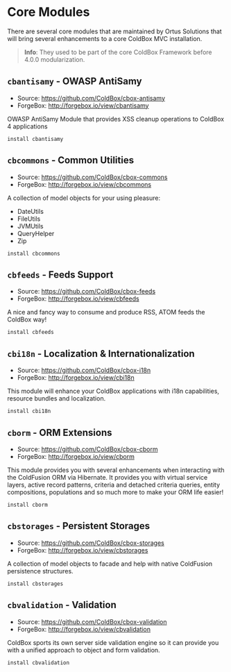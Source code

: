 # Core Modules

There are several core modules that are maintained by Ortus Solutions that will bring several enhancements to a core ColdBox MVC installation.  

> **Info**: They used to be part of the core ColdBox Framework before 4.0.0 modularization.

## `cbantisamy` - OWASP AntiSamy
* Source: https://github.com/ColdBox/cbox-antisamy
* ForgeBox: http://forgebox.io/view/cbantisamy

OWASP AntiSamy Module that provides XSS cleanup operations to ColdBox 4 applications

```
install cbantisamy
```

## `cbcommons` - Common Utilities
* Source: https://github.com/ColdBox/cbox-commons
* ForgeBox: http://forgebox.io/view/cbcommons

A collection of model objects for your using pleasure:

* DateUtils
* FileUtils
* JVMUtils
* QueryHelper
* Zip

```
install cbcommons
```

## `cbfeeds` - Feeds Support
* Source: https://github.com/ColdBox/cbox-feeds
* ForgeBox: http://forgebox.io/view/cbfeeds

A nice and fancy way to consume and produce RSS, ATOM feeds the ColdBox way!

```
install cbfeeds
```

## `cbi18n` - Localization & Internationalization
* Source: https://github.com/ColdBox/cbox-i18n
* ForgeBox: http://forgebox.io/view/cbi18n

This module will enhance your ColdBox applications with i18n capabilities, resource bundles and localization.

```
install cbi18n
```

## `cborm` - ORM Extensions
* Source: https://github.com/ColdBox/cbox-cborm
* ForgeBox: http://forgebox.io/view/cborm

This module provides you with several enhancements when interacting with the ColdFusion ORM via Hibernate. It provides you with virtual service layers, active record patterns, criteria and detached criteria queries, entity compositions, populations and so much more to make your ORM life easier!

```
install cborm
```

## `cbstorages` - Persistent Storages
* Source: https://github.com/ColdBox/cbox-storages
* ForgeBox: http://forgebox.io/view/cbstorages

A collection of model objects to facade and help with native ColdFusion persistence structures.

```
install cbstorages
```

## `cbvalidation` - Validation
* Source: https://github.com/ColdBox/cbox-validation
* ForgeBox: http://forgebox.io/view/cbvalidation

ColdBox sports its own server side validation engine so it can provide you with a unified approach to object and form validation.

```
install cbvalidation
```
